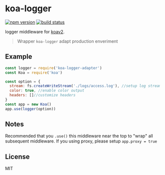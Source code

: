 
# koa-logger

[![npm version][npm-image]][npm-url]
[![build status][travis-image]][travis-url]

 logger middleware for [koav2](https://github.com/Luncher/logger).


>Wrapper `koa-logger` adapt production enveriment


## Example

```js
const logger = require('koa-logger-adapter')
const Koa = require('koa')

const option = {
  stream: fs.createWriteStream('./logs/access.log'), //setup log stream(default is process.stdout)
  color: true, //enable color output
  headers: []//customize headers
}
const app = new Koa()
app.use(logger(option))
```

## Notes

  Recommended that you `.use()` this middleware near the top
  to "wrap" all subsequent middleware. If you using proxy, please setup `app.proxy = true`

## License

  MIT

[npm-image]: https://img.shields.io/npm/v/koa-logger-adapter.svg?style=flat-square
[npm-url]: https://www.npmjs.com/package/koa-logger-adapter
[travis-image]: https://img.shields.io/travis/Luncher/logger.svg?style=flat-square
[travis-url]: https://travis-ci.org/Luncher/logger
